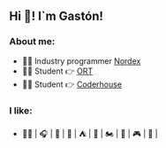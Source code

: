 ## Hi :man:! I`m Gastón!

### About me:

- 👨‍💻 Industry programmer [Nordex](https://www.nordex.com.uy)
- 👨‍🏫 Student 👉 [ORT](https://www.ort.edu.uy)
- 👨‍🏫 Student 👉 [Coderhouse](https://www.coderhouse.com/)

### I like:

- 👨‍💻 | 🎧 | 🎸 | 🗻 | ⛺ | 🚵 | 🏍️ | 🍕 | 🎮 | 🐶 |
